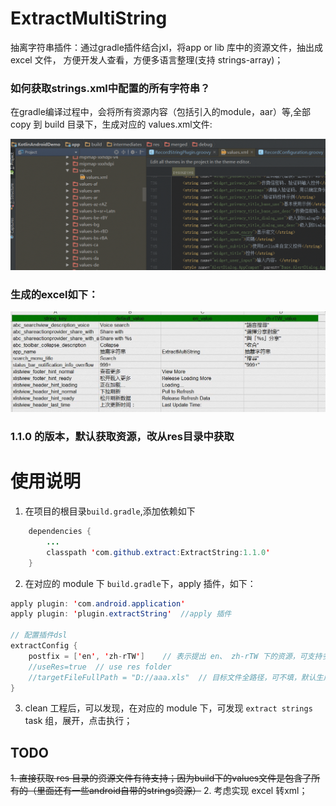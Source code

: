 # ExtractMultiString
抽离字符串插件：通过gradle插件结合jxl，将app or lib 库中的资源文件，抽出成 excel 文件，
方便开发人查看，方便多语言整理(支持 strings-array)；


### 如何获取strings.xml中配置的所有字符串？
 在gradle编译过程中，会将所有资源内容（包括引入的module，aar）等,全部 copy 到 build 目录下，生成对应的 values.xml文件:

![build下values文件](https://github.com/zhaoyubetter/MarkdownPhotos/raw/master/img/build_values-.png)

### 生成的excel如下：
![生成的excel文件截图](https://github.com/zhaoyubetter/MarkdownPhotos/raw/master/img/plugin_extract_strings.jpg)


### 1.1.0 的版本，默认获取资源，改从res目录中获取

# 使用说明

1. 在项目的根目录`build.gradle`,添加依赖如下

```java
    dependencies {
        ...
        classpath 'com.github.extract:ExtractString:1.1.0'
    }

```

2. 在对应的 module 下 `build.gradle`下，apply 插件，如下：

```java
apply plugin: 'com.android.application'
apply plugin: 'plugin.extractString'  //apply 插件

// 配置插件dsl
extractConfig {
    postfix = ['en', 'zh-rTW']    // 表示提出 en、 zh-rTW 下的资源，可支持多个
    //useRes=true  // use res folder
    //targetFileFullPath = "D://aaa.xls"  // 目标文件全路径，可不填，默认生成在build文件下；
}
```

3. clean 工程后，可以发现，在对应的 module 下，可发现 `extract strings` task 组，展开，点击执行；

## TODO
~~1. 直接获取 res 目录的资源文件有待支持；因为build下的values文件是包含了所有的（里面还有一些android自带的strings资源）~~
2. 考虑实现 excel 转xml；